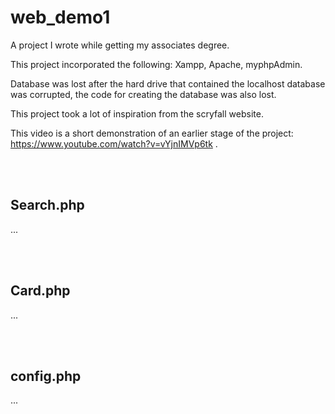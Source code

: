 # web_demo1

A project I wrote while getting my associates degree.

This project incorporated the following: Xampp, Apache, myphpAdmin.

Database was lost after the hard drive that contained the localhost database was corrupted, the code for creating the database was also lost.

This project took a lot of inspiration from the scryfall website.

This video is a short demonstration of an earlier stage of the project: https://www.youtube.com/watch?v=vYjnIMVp6tk . 

<br><br/>
## Search.php

...

<br><br/>
## Card.php

...

<br><br/>

## config.php

...

<br><br/>


